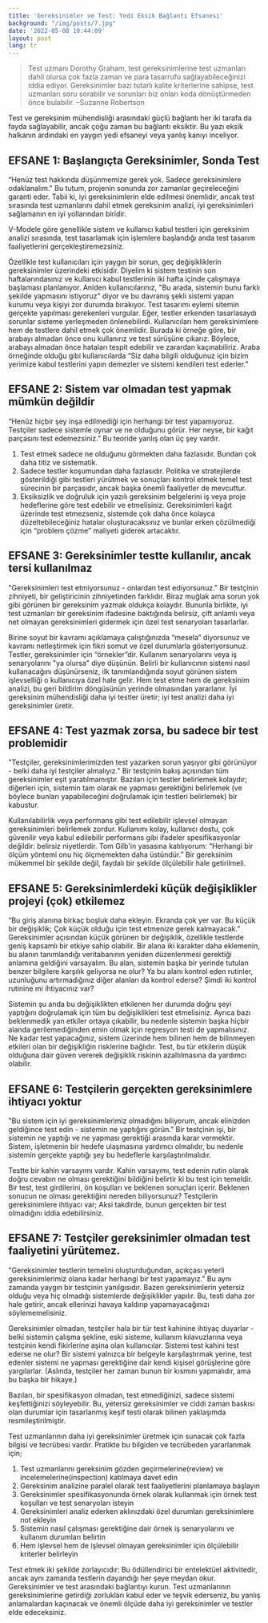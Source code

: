 ```yaml
---
title: 'Gereksinimler ve Test: Yedi Eksik Bağlantı Efsanesi'
background: "/img/posts/7.jpg"
date: '2022-05-08 10:44:09'
layout: post
lang: tr
---
```


> Test uzmanı Dorothy Graham, test gereksinimlerine test uzmanları dahil olursa çok fazla zaman ve para tasarrufu sağlayabileceğinizi iddia ediyor. Gereksinimler bazı tutarlı kalite kriterlerine sahipse, test uzmanları soru sorabilir ve sorunları biz onları koda dönüştürmeden önce bulabilir. –Suzanne Robertson

Test ve gereksinim mühendisliği arasındaki güçlü bağlantı her iki tarafa da fayda sağlayabilir, ancak çoğu zaman bu bağlantı eksiktir. Bu yazı eksik halkanın ardındaki en yaygın yedi efsaneyi veya yanlış kanıyı inceliyor.

## EFSANE 1: Başlangıçta Gereksinimler, Sonda Test 
“Henüz test hakkında düşünmemize gerek yok. Sadece gereksinimlere odaklanalım." Bu tutum, projenin sonunda zor zamanlar geçireleceğini garanti eder. Tabii ki, iyi gereksinimlerin elde edilmesi önemlidir, ancak test sırasında test uzmanlarını dahil etmek gereksinim analizi, iyi gereksinimleri sağlamanın en iyi yollarından biridir.

V-Modele göre genellikle sistem ve kullanıcı kabul testleri için gereksinim analizi sırasında, test tasarlamak için işlemlere başlandığı anda test tasarım faaliyetlerini gerçekleştiremezsiniz.

Özellikle test kullanıcıları için yaygın bir sorun, geç değişikliklerin gereksinimler üzerindeki etkisidir. Diyelim ki sistem testinin son haftalarındasınız ve kullanıcı kabul testlerinin iki hafta içinde çalışmaya başlaması planlanıyor. Aniden kullanıcılarınız, "Bu arada, sistemin bunu farklı şekilde yapmasını istiyoruz" diyor ve bu davranış şekli sistemi yapan kurumu veya kişiyi  zor durumda bırakıyor. Test tasarımı eylemi sitemin gerçekte yapılması gerekenleri vurgular. Eğer, testler erkenden tasarlasaydı sorunlar sisteme yerleşmeden önlenebilirdi. Kullanıcıları hem gereksinimlere hem de testlere dahil etmek çok önemlidir. Burada ki örneğe göre, bir arabayı almadan önce onu kullanırız ve test sürüşüne çıkarız. Böylece, arabayı almadan önce hataları tespit edebilir ve zarardan kaçınabiliriz. Araba örneğinde olduğu gibi kullanıcılarda “Siz daha bilgili olduğunuz için bizim yerimize kabul testlerini yapın demezler ve sistemi kendileri test ederler.”

## EFSANE 2: Sistem var olmadan test yapmak mümkün değildir
“Henüz hiçbir şey inşa edilmediği için herhangi bir test yapamıyoruz. Testçiler sadece sistemle oynar ve ne olduğunu görür. Her neyse, bir kağıt parçasını test edemezsiniz.” Bu teoride yanlış olan üç şey vardır.
1. Test etmek sadece ne olduğunu görmekten daha fazlasıdır. Bundan çok daha titiz ve sistematik. 
2. Sadece testler koşumundan daha fazlasıdır. Politika ve stratejilerde gösterildiği gibi  testleri yürütmek ve sonuçları kontrol etmek temel test sürecinin bir parçasıdır, ancak başka önemli faaliyetler de mevcuttur. 
3. Eksiksizlik ve doğruluk için yazılı gereksinim belgelerini iş veya proje hedeflerine göre test edebilir ve etmelisiniz. Gereksinimleri kağıt üzerinde test etmezseniz, sistemde çok daha önce kolayca düzeltebileceğiniz hatalar oluşturacaksınız ve bunlar erken çözülmediği için “problem çözme” maliyeti giderek artacaktır.

## EFSANE 3: Gereksinimler testte kullanılır, ancak tersi kullanılmaz
"Gereksinimleri test etmiyorsunuz - onlardan test ediyorsunuz." Bir testçinin zihniyeti, bir geliştiricinin zihniyetinden farklıdır. Biraz muğlak ama sorun yok gibi görünen bir gereksinim yazmak oldukça kolaydır. Bununla birlikte, iyi test uzmanları bir gereksinim ifadesine baktığında belirsiz, çift anlamlı veya net olmayan gereksinimleri gidermek için özel test senaryoları tasarlarlar.

Birine soyut bir kavramı açıklamaya çalıştığınızda “mesela” diyorsunuz ve kavramı netleştirmek için fikri somut ve özel durumlarla gösteriyorsunuz. Testler, gereksinimler için “örnekler”dir. Kullanım senaryolarını veya iş senaryolarını "ya olursa" diye düşünün. Belirli bir kullanıcının sistemi nasıl kullanacağını düşünürseniz, ilk tanımlandığında soyut görünen sistem işlevselliği o kullanıcıya özel hale gelir. Hem test etme hem de gereksinim analizi, bu geri bildirim döngüsünün yerinde olmasından yararlanır. İyi gereksinim mühendisliği daha iyi testler üretir; iyi test analizi daha iyi gereksinimler üretir.

## EFSANE 4: Test yazmak zorsa, bu sadece bir test problemidir
"Testçiler, gereksinimlerimizden test yazarken sorun yaşıyor gibi görünüyor - belki daha iyi testçiler almalıyız." Bir testçinin bakış açısından tüm gereksinimler eşit yaratılmamıştır. Bazıları için testler belirlemek kolaydır; diğerleri için, sistemin tam olarak ne yapması gerektiğini belirlemek (ve böylece bunları yapabileceğini doğrulamak için testleri belirlemek) bir kabustur.

Kullanılabilirlik veya performans gibi test edilebilir işlevsel olmayan gereksinimleri belirlemek zordur. Kullanımı kolay, kullanıcı dostu, çok güvenilir veya kabul edilebilir performans gibi ifadeler spesifikasyonlar değildir: belirsiz niyetlerdir. Tom Gilb'in yasasına katılıyorum: “Herhangi bir ölçüm yöntemi onu hiç ölçmemekten daha üstündür.” Bir gereksinim mükemmel bir şekilde değil, faydalı bir şekilde ölçülebilir hale getirilmeli.

## EFSANE 5: Gereksinimlerdeki küçük değişiklikler projeyi (çok) etkilemez 
“Bu giriş alanına birkaç boşluk daha ekleyin. Ekranda çok yer var. Bu küçük bir değişiklik; Çok küçük olduğu için test etmenize gerek kalmayacak.” Gereksinimler açısından küçük görünen bir değişiklik, özellikle testlerde geniş kapsamlı bir etkiye sahip olabilir. Bir alana iki karakter daha eklemenin, bu alanın tanımlandığı veritabanının yeniden düzenlenmesi gerektiği anlamına geldiğini varsayalım. Bu alan, sistemin başka bir yerinde tutulan benzer bilgilere karşılık geliyorsa ne olur? Ya bu alanı kontrol eden rutinler, uzunluğunu artırmadığınız diğer alanları da kontrol ederse? Şimdi iki kontrol rutinine mi ihtiyacınız var?

Sistemin şu anda bu değişiklikten etkilenen her durumda doğru şeyi yaptığını doğrulamak için tüm bu değişiklikleri test etmelisiniz. Ayrıca bazı beklenmedik yan etkiler ortaya çıkabilir, bu nedenle sistemin başka hiçbir alanda gerilemediğinden emin olmak için regresyon testi de yapmalısınız. Ne kadar test yapacağınız, sistem üzerinde hem bilinen hem de bilinmeyen etkileri olan bir değişikliğin risklerine bağlıdır. Test, bu tür etkilerin düşük olduğuna dair güven vererek değişiklik riskinin azaltılmasına da yardımcı olabilir.

## EFSANE 6: Testçilerin gerçekten gereksinimlere ihtiyacı yoktur
"Bu sistem için iyi gereksinimlerimiz olmadığını biliyorum, ancak elinizden geldiğince test edin - sistemin ne yaptığını görün." Bir testçinin işi, bir sistemin ne yaptığı ve ne yapması gerektiği arasında karar vermektir. Sistem, işletmenin bir hedefe ulaşmasına yardımcı olmalıdır, bu nedenle sistemin gerçekte yaptığı şey bu hedeflerle karşılaştırılmalıdır.

Testte bir kahin varsayımı vardır. Kahin varsayımı, test edenin rutin olarak doğru cevabın ne olması gerektiğini bildiğini belirtir ki bu test için temeldir. Bir test, test girdilerini, ön koşulları ve beklenen sonuçları içerir. Beklenen sonucun ne olması gerektiğini nereden biliyorsunuz? Testçilerin gereksinimlere ihtiyacı var; Aksi takdirde, bunun gerçekten bir test olmadığını iddia edebilirsiniz.

## EFSANE 7: Testçiler gereksinimler olmadan test faaliyetini yürütemez.
"Gereksinimler testlerin temelini oluşturduğundan, açıkçası yeterli gereksinimlerimiz olana kadar herhangi bir test yapamayız." Bu aynı zamanda yaygın bir testçinin yanılgısıdır. Bazen gereksinimlerin yetersiz olduğu veya hiç olmadığı sistemlerde değişiklikler yapılır. Bu, testi daha zor hale getirir, ancak ellerinizi havaya kaldırıp yapamayacağınızı söylememelisiniz.

Gereksinimler olmadan, testçiler hala bir tür test kahinine ihtiyaç duyarlar - belki sistemin çalışma şekline, eski sisteme, kullanım kılavuzlarına veya testçinin kendi fikirlerine aşina olan kullanıcılar. Sistemi test kahini test ederse ne olur? Bir sistemi yalnızca bir belgeyle karşılaştırmak yerine, test edenler sistemi ne yapması gerektiğine dair kendi kişisel görüşlerine göre yargılarlar. (Aslında, testçiler her zaman bunun bir kısmını yapmalıdır, ama bu başka bir hikaye.)

Bazıları, bir spesifikasyon olmadan, test etmediğinizi, sadece sistemi keşfettiğinizi söyleyebilir. Bu, yetersiz gereksinimler ve ciddi zaman baskısı olan durumlar için tasarlanmış keşif testi olarak bilinen yaklaşımda resmileştirilmiştir.

Test uzmanlarının daha iyi gereksinimler üretmek için sunacak çok fazla bilgisi ve tecrübesi vardır. Pratikte bu bilgiden ve tecrübeden yararlanmak için;
1. Test uzmanlarını gereksinim gözden geçirmelerine(review) ve incelemelerine(inspection) katılmaya davet edin
2. Gereksinim analizine paralel olarak test faaliyetlerini planlamaya başlayın
3. Gereksinimler spesifikasyonunda örnek olarak kullanmak için örnek test koşulları ve test senaryoları isteyin
4. Gereksinimleri analiz ederken aklınızdaki özel durumları gereksinimlere not ekleyin
5. Sistemin nasıl çalışması gerektiğine dair örnek iş senaryolarını ve kullanım durumları belirtin
6. Hem işlevsel hem de işlevsel olmayan gereksinimler için ölçülebilir kriterler belirleyin

Test etmek iki şekilde zorlayıcıdır: Bu ödüllendirici bir entelektüel aktivitedir, ancak aynı zamanda testlerin dayandığı her şeye meydan okur. Gereksinimler ve test arasındaki bağlantıyı kurun. Test uzmanlarının gereksinimlerine getirdiği zorlukları kabul eder ve teşvik ederseniz, bu yanlış anlamalardan kaçınacak ve önemli ölçüde daha iyi gereksinimler ve testler elde edeceksiniz.
